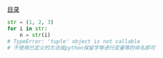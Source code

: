 [目录](./) 

```python
str = (1, 2, 3)
for i in str:
    n = str(i)
# TypeError: 'tuple' object is not callable
# 不使用已定义的方法或python保留字等进行变量等的命名即可
```
